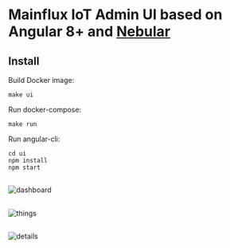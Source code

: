 # Mainflux IoT Admin UI based on Angular 8+ and <a href="https://github.com/akveo/nebular">Nebular</a>

## Install
Build Docker image:
```
make ui
```

Run docker-compose:
```
make run
```

Run angular-cli:
```
cd ui
npm install
npm start
```

##
![dashboard][dashboard]

##
![things][things]

##
![details][details]

[dashboard]: https://github.com/mainflux/docs/blob/master/docs/img/ui/dashboard.png
[things]: https://github.com/mainflux/docs/blob/master/docs/img/ui/things.png
[details]: https://github.com/mainflux/docs/blob/master/docs/img/ui/details.png
